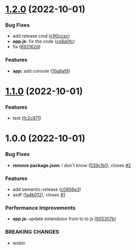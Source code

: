 # [1.2.0](https://github.com/woorim960/semantic-release-or-npm-cicd-practice/compare/v1.1.0...v1.2.0) (2022-10-01)


### Bug Fixes

* add release cmd ([c90ccac](https://github.com/woorim960/semantic-release-or-npm-cicd-practice/commit/c90ccac460abac01344987f2ec0d6644434b56f1))
* **app.js:** fix the code ([ce8a0fc](https://github.com/woorim960/semantic-release-or-npm-cicd-practice/commit/ce8a0fc901c802fc6815e5c51a424231b6795230))
* fix ([692162d](https://github.com/woorim960/semantic-release-or-npm-cicd-practice/commit/692162d135079dcab2d7b107fb10c162875c668c))


### Features

* **app:** add console ([10a9af9](https://github.com/woorim960/semantic-release-or-npm-cicd-practice/commit/10a9af906c87d2ef222d07385ce2359ecfff0e61))

# [1.1.0](https://github.com/woorim960/semantic-release-or-npm-cicd-practice/compare/v1.0.0...v1.1.0) (2022-10-01)


### Features

* test ([fc2c971](https://github.com/woorim960/semantic-release-or-npm-cicd-practice/commit/fc2c9719769a0ab5d6d2040ab81148b68636c1eb))

# 1.0.0 (2022-10-01)


### Bug Fixes

* **remove package.json:** i don't know ([539c1b1](https://github.com/woorim960/semantic-release-or-npm-cicd-practice/commit/539c1b19cfbd2389fc144ea37a61e8548e7c8ca7)), closes [#2](https://github.com/woorim960/semantic-release-or-npm-cicd-practice/issues/2)


### Features

* add semantic-release ([c0856e3](https://github.com/woorim960/semantic-release-or-npm-cicd-practice/commit/c0856e3d8b2db535589b6fb44f12d84ab3ec5f04))
* asdf ([fa4b012](https://github.com/woorim960/semantic-release-or-npm-cicd-practice/commit/fa4b0123c9a191a8b0d46fa3a652aa7e3d971c0c)), closes [#1](https://github.com/woorim960/semantic-release-or-npm-cicd-practice/issues/1)


### Performance Improvements

* **app.js:** update extendsion from ts to js ([905307b](https://github.com/woorim960/semantic-release-or-npm-cicd-practice/commit/905307b9e21e0a35f51b9fd9e2471731a0e6670f))


### BREAKING CHANGES

* wobin
